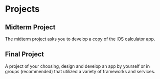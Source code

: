# Projects

## Midterm Project

The midterm project asks you to develop a copy of the iOS calculator app.

## Final Project

A project of your choosing, design and develop an app by yourself or in groups (recommended) that utilized a variety of frameworks and services.
